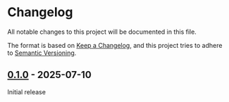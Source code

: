 # Changelog

All notable changes to this project will be documented in this file.

The format is based on [Keep a Changelog](https://keepachangelog.com/en/1.1.0/),
and this project tries to adhere to [Semantic Versioning](https://semver.org/spec/v2.0.0.html).


## [0.1.0] - 2025-07-10

Initial release


[0.1.0]: https://github.com/elliot-100/british-cycling-utils/releases/tag/v0.1.0